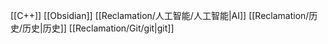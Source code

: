 [[C++]]
[[Obsidian]]
[[Reclamation/人工智能/人工智能|AI]]
[[Reclamation/历史/历史|历史]]
[[Reclamation/Git/git|git]]